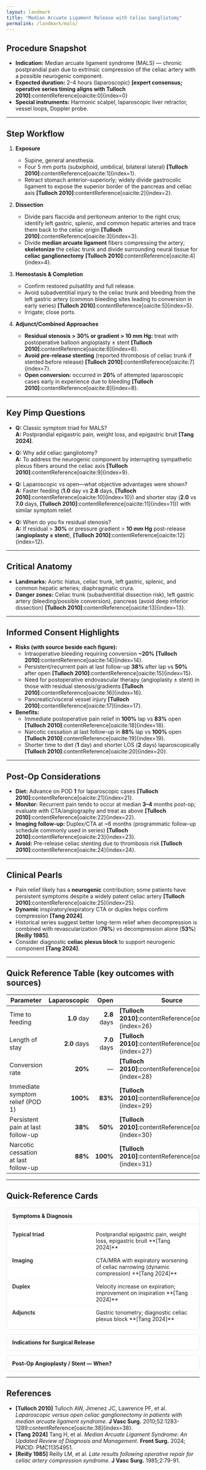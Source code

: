 ```yaml
---
layout: landmark
title: "Median Arcuate Ligament Release with Celiac Gangliotomy"
permalink: /landmark/mals/
---
```


## Procedure Snapshot
- **Indication:** Median arcuate ligament syndrome (MALS) — chronic postprandial pain due to extrinsic compression of the celiac artery with a possible neurogenic component.
- **Expected duration:** 2–4 hours (laparoscopic) **[expert consensus; operative series timing aligns with Tulloch 2010]**:contentReference[oaicite:0]{index=0}
- **Special instruments:** Harmonic scalpel, laparoscopic liver retractor, vessel loops, Doppler probe.

---

## Step Workflow
1. **Exposure**
   - Supine, general anesthesia.
   - Four 5 mm ports (subxiphoid, umbilical, bilateral lateral) **[Tulloch 2010]**:contentReference[oaicite:1]{index=1}.
   - Retract stomach anterior–superiorly; widely divide gastrocolic ligament to expose the superior border of the pancreas and celiac axis **[Tulloch 2010]**:contentReference[oaicite:2]{index=2}.

2. **Dissection**
   - Divide pars flaccida and peritoneum anterior to the right crus; identify left gastric, splenic, and common hepatic arteries and trace them back to the celiac origin **[Tulloch 2010]**:contentReference[oaicite:3]{index=3}.
   - Divide **median arcuate ligament** fibers compressing the artery; **skeletonize** the celiac trunk and divide surrounding neural tissue for **celiac ganglionectomy** **[Tulloch 2010]**:contentReference[oaicite:4]{index=4}.

3. **Hemostasis & Completion**
   - Confirm restored pulsatility and full release.
   - Avoid subadventitial injury to the celiac trunk and bleeding from the left gastric artery (common bleeding sites leading to conversion in early series) **[Tulloch 2010]**:contentReference[oaicite:5]{index=5}.
   - Irrigate; close ports.

4. **Adjunct/Combined Approaches**
   - **Residual stenosis > 30% or gradient > 10 mm Hg:** treat with postoperative balloon angioplasty ± stent **[Tulloch 2010]**:contentReference[oaicite:6]{index=6}.
   - **Avoid pre-release stenting** (reported thrombosis of celiac trunk if stented before release) **[Tulloch 2010]**:contentReference[oaicite:7]{index=7}.
   - **Open conversion:** occurred in **20%** of attempted laparoscopic cases early in experience due to bleeding **[Tulloch 2010]**:contentReference[oaicite:8]{index=8}.

---

## Key Pimp Questions
- **Q:** Classic symptom triad for MALS?  
  **A:** Postprandial epigastric pain, weight loss, and epigastric bruit **[Tang 2024]**.

- **Q:** Why add celiac gangliotomy?  
  **A:** To address the neurogenic component by interrupting sympathetic plexus fibers around the celiac axis **[Tulloch 2010]**:contentReference[oaicite:9]{index=9}.

- **Q:** Laparoscopic vs open—what objective advantages were shown?  
  **A:** Faster feeding (**1.0** day vs **2.8** days, **[Tulloch 2010]**:contentReference[oaicite:10]{index=10}) and shorter stay (**2.0** vs **7.0** days, **[Tulloch 2010]**:contentReference[oaicite:11]{index=11}) with similar symptom relief.

- **Q:** When do you fix residual stenosis?  
  **A:** If residual > **30%** or pressure gradient > **10 mm Hg** post-release (**angioplasty ± stent**), **[Tulloch 2010]**:contentReference[oaicite:12]{index=12}.

---

## Critical Anatomy
- **Landmarks:** Aortic hiatus, celiac trunk, left gastric, splenic, and common hepatic arteries; diaphragmatic crura.
- **Danger zones:** Celiac trunk (subadventitial dissection risk), left gastric artery (bleeding/possible conversion), pancreas (avoid deep inferior dissection) **[Tulloch 2010]**:contentReference[oaicite:13]{index=13}.

---

## Informed Consent Highlights
- **Risks (with source beside each figure):**
  - Intraoperative bleeding requiring conversion **~20%** **[Tulloch 2010]**:contentReference[oaicite:14]{index=14}.
  - Persistent/recurrent pain at last follow-up **38%** after lap vs **50%** after open **[Tulloch 2010]**:contentReference[oaicite:15]{index=15}.
  - Need for postoperative endovascular therapy (angioplasty ± stent) in those with residual stenosis/gradients **[Tulloch 2010]**:contentReference[oaicite:16]{index=16}.
  - Pancreatic/visceral vessel injury **[Tulloch 2010]**:contentReference[oaicite:17]{index=17}.
- **Benefits:**
  - Immediate postoperative pain relief in **100%** lap vs **83%** open **[Tulloch 2010]**:contentReference[oaicite:18]{index=18}.
  - Narcotic cessation at last follow-up in **88%** lap vs **100%** open **[Tulloch 2010]**:contentReference[oaicite:19]{index=19}.
  - Shorter time to diet (**1** day) and shorter LOS (**2** days) laparoscopically **[Tulloch 2010]**:contentReference[oaicite:20]{index=20}.

---

## Post-Op Considerations
- **Diet:** Advance on POD **1** for laparoscopic cases **[Tulloch 2010]**:contentReference[oaicite:21]{index=21}.
- **Monitor:** Recurrent pain tends to occur at median **3–4** months post-op; evaluate with CTA/angiography and treat as above **[Tulloch 2010]**:contentReference[oaicite:22]{index=22}.
- **Imaging follow-up:** Duplex/CTA at ~6 months (programmatic follow-up schedule commonly used in series) **[Tulloch 2010]**:contentReference[oaicite:23]{index=23}.
- **Avoid:** Pre-release celiac stenting due to thrombosis risk **[Tulloch 2010]**:contentReference[oaicite:24]{index=24}.

---

## Clinical Pearls
- Pain relief likely has a **neurogenic** contribution; some patients have persistent symptoms despite a widely patent celiac artery **[Tulloch 2010]**:contentReference[oaicite:25]{index=25}.
- **Dynamic** inspiratory/expiratory CTA or duplex helps confirm compression **[Tang 2024]**.
- Historical series suggest better long-term relief when decompression is combined with revascularization (**76%**) vs decompression alone (**53%**) **[Reilly 1985]**.
- Consider diagnostic **celiac plexus block** to support neurogenic component **[Tang 2024]**.

---

## Quick Reference Table (key outcomes with sources)
| Parameter | Laparoscopic | Open | Source |
|---|---:|---:|---|
| Time to feeding | **1.0** day | **2.8** days | **[Tulloch 2010]**:contentReference[oaicite:26]{index=26} |
| Length of stay | **2.0** days | **7.0** days | **[Tulloch 2010]**:contentReference[oaicite:27]{index=27} |
| Conversion rate | **20%** | — | **[Tulloch 2010]**:contentReference[oaicite:28]{index=28} |
| Immediate symptom relief (POD 1) | **100%** | **83%** | **[Tulloch 2010]**:contentReference[oaicite:29]{index=29} |
| Persistent pain at last follow-up | **38%** | **50%** | **[Tulloch 2010]**:contentReference[oaicite:30]{index=30} |
| Narcotic cessation at last follow-up | **88%** | **100%** | **[Tulloch 2010]**:contentReference[oaicite:31]{index=31} |

---

## Quick-Reference Cards

<style>
/* Quick cards: mobile-first, no external CSS required */
.quick-cards .qr-card{border:1px solid var(--border-color,#e5e7eb);border-radius:10px;margin:12px 0;background:#fff;overflow:hidden;}
.quick-cards .qr-card summary{cursor:pointer;list-style:none;padding:12px 14px;font-weight:700;}
.quick-cards .qr-card[open] summary{border-bottom:1px solid var(--border-color,#e5e7eb);}
.quick-cards .qr-body{padding:10px 14px;}
.quick-cards .kv{margin:0;padding:0;}
.quick-cards .kv li{display:flex;gap:10px;padding:8px 0;border-bottom:1px solid #f1f5f9;}
.quick-cards .kv li:last-child{border-bottom:0;}
.quick-cards .key{flex:0 0 44%;font-weight:600;}
.quick-cards .val{flex:1 1 auto;}
@media (min-width:640px){
  .quick-cards .kv.two-col{display:grid;grid-template-columns:1fr 1fr;gap:6px 18px;}
  .quick-cards .kv.two-col li{border-bottom:0;padding:4px 0;}
}
</style>

<div class="quick-cards">

  <details class="qr-card" open>
    <summary>Symptoms & Diagnosis</summary>
    <div class="qr-body">
      <ul class="kv">
        <li><div class="key">Typical triad</div><div class="val">Postprandial epigastric pain, weight loss, epigastric bruit **[Tang 2024]**</div></li>
        <li><div class="key">Imaging</div><div class="val">CTA/MRA with expiratory worsening of celiac narrowing (dynamic compression) **[Tang 2024]**</div></li>
        <li><div class="key">Duplex</div><div class="val">Velocity increase on expiration; improvement on inspiration **[Tang 2024]**</div></li>
        <li><div class="key">Adjuncts</div><div class="val">Gastric tonometry; diagnostic celiac plexus block **[Tang 2024]**</div></li>
      </ul>
    </div>
  </details>

  <details class="qr-card">
    <summary>Indications for Surgical Release</summary>
    <div class="qr-body">
      <ul class="kv">
        <li><div class="key">Symptomatic MALS</div><div class="val">Typical postprandial pain ± weight loss with imaging-confirmed compression **[Tang 2024]**</div></li>
        <li><div class="key">Hemodynamic criteria</div><div class="val">Pressure gradient > <strong>10 mm Hg</strong> if measured **[Tulloch 2010]**:contentReference[oaicite:32]{index=32}</div></li>
        <li><div class="key">Exclusion workup</div><div class="val">Negative GI evaluation prior to referral **[Tulloch 2010]**:contentReference[oaicite:33]{index=33}</div></li>
        <li><div class="key">Block response</div><div class="val">Pain relief after celiac plexus block predicts benefit **[Tang 2024]**</div></li>
      </ul>
    </div>
  </details>

  <details class="qr-card">
    <summary>Post-Op Angioplasty / Stent — When?</summary>
    <div class="qr-body">
      <ul class="kv">
        <li><div class="key">Residual stenosis</div><div class="val">> <strong>30%</strong> after release → **balloon angioplasty** **[Tulloch 2010]**:contentReference[oaicite:34]{index=34}</div></li>
        <li><div class="key">Pressure gradient</div><div class="val">> <strong>10 mm Hg</strong> → angioplasty ± **stent** **[Tulloch 2010]**:contentReference[oaicite:35]{index=35}</div></li>
        <li><div class="key">Recurrent symptoms</div><div class="val">Persistent pain post-release + imaging stenosis → consider **stent** **[Tulloch 2010]**:contentReference[oaicite:36]{index=36}</div></li>
        <li><div class="key">Avoid</div><div class="val">Pre-release stenting (reported **thrombosis** case) **[Tulloch 2010]**:contentReference[oaicite:37]{index=37}</div></li>
      </ul>
    </div>
  </details>

</div>

---

## References
- **[Tulloch 2010]** Tulloch AW, Jimenez JC, Lawrence PF, et al. *Laparoscopic versus open celiac ganglionectomy in patients with median arcuate ligament syndrome.* **J Vasc Surg.** 2010;52:1283-1289:contentReference[oaicite:38]{index=38}.  
- **[Tang 2024]** Tang H, et al. *Median Arcuate Ligament Syndrome: An Updated Review of Diagnosis and Management.* **Front Surg.** 2024; PMCID: PMC11354951.  
- **[Reilly 1985]** Reilly LM, et al. *Late results following operative repair for celiac artery compression syndrome.* **J Vasc Surg.** 1985;2:79-91.
